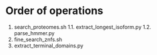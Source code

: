 # Order of operations

1. search_proteomes.sh
    1.1. extract_longest_isoform.py
    1.2. parse_hmmer.py
2. fine_search_znfs.sh
3. extract_terminal_domains.py

